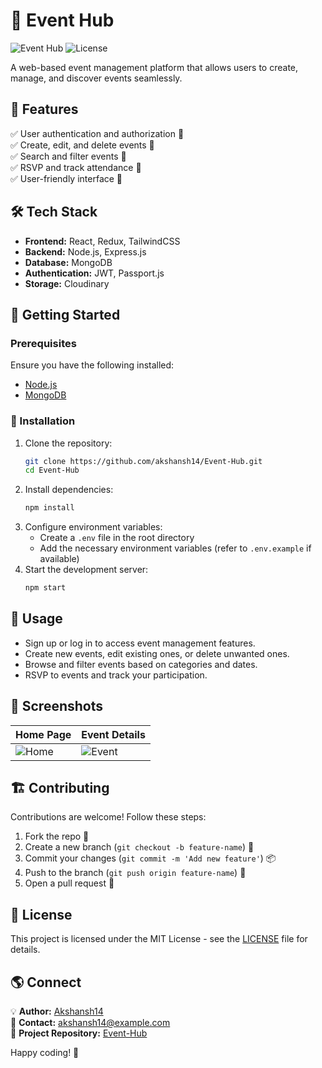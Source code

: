 # 🚀 Event Hub

![Event Hub](https://img.shields.io/badge/Event%20Hub-Event%20Management-brightgreen) ![License](https://img.shields.io/github/license/akshansh14/Event-Hub)

A web-based event management platform that allows users to create, manage, and discover events seamlessly.

## 📌 Features

✅ User authentication and authorization 🔐  
✅ Create, edit, and delete events 📅  
✅ Search and filter events 🔎  
✅ RSVP and track attendance 📝  
✅ User-friendly interface 🎨  

## 🛠️ Tech Stack

- **Frontend:** React, Redux, TailwindCSS  
- **Backend:** Node.js, Express.js  
- **Database:** MongoDB  
- **Authentication:** JWT, Passport.js  
- **Storage:** Cloudinary  

## 🚀 Getting Started

### Prerequisites

Ensure you have the following installed:
- [Node.js](https://nodejs.org/)
- [MongoDB](https://www.mongodb.com/)

### 🔧 Installation

1. Clone the repository:
   ```bash
   git clone https://github.com/akshansh14/Event-Hub.git
   cd Event-Hub
   ```
2. Install dependencies:
   ```bash
   npm install
   ```
3. Configure environment variables:
   - Create a `.env` file in the root directory
   - Add the necessary environment variables (refer to `.env.example` if available)
4. Start the development server:
   ```bash
   npm start
   ```

## 🎯 Usage

- Sign up or log in to access event management features.
- Create new events, edit existing ones, or delete unwanted ones.
- Browse and filter events based on categories and dates.
- RSVP to events and track your participation.

## 🎨 Screenshots

| Home Page | Event Details |
|-----------|--------------|
| ![Home](https://via.placeholder.com/300) | ![Event](https://via.placeholder.com/300) |

## 🏗️ Contributing

Contributions are welcome! Follow these steps:
1. Fork the repo 📌
2. Create a new branch (`git checkout -b feature-name`) 🌱
3. Commit your changes (`git commit -m 'Add new feature'`) 📦
4. Push to the branch (`git push origin feature-name`) 🚀
5. Open a pull request 🔄

## 📜 License

This project is licensed under the MIT License - see the [LICENSE](LICENSE) file for details.

## 🌎 Connect

💡 **Author:** [Akshansh14](https://github.com/akshansh14)  
📧 **Contact:** akshansh14@example.com  
📌 **Project Repository:** [Event-Hub](https://github.com/akshansh14/Event-Hub)

Happy coding! 🎉

